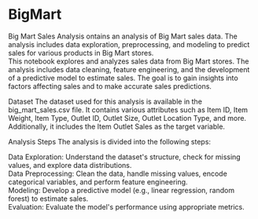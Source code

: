 # BigMart
Big Mart Sales Analysis ontains an analysis of Big Mart sales data. The analysis includes data exploration, preprocessing, and modeling to predict sales for various products in Big Mart stores.
<br>
This notebook explores and analyzes sales data from Big Mart stores. The analysis includes data cleaning, feature engineering, and the development of a predictive model to estimate sales. The goal is to gain insights into factors affecting sales and to make accurate sales predictions.

Dataset
The dataset used for this analysis is available in the big_mart_sales.csv file. It contains various attributes such as Item ID, Item Weight, Item Type, Outlet ID, Outlet Size, Outlet Location Type, and more. Additionally, it includes the Item Outlet Sales as the target variable.

Analysis Steps
The analysis is divided into the following steps:

Data Exploration: Understand the dataset's structure, check for missing values, and explore data distributions.<br>
Data Preprocessing: Clean the data, handle missing values, encode categorical variables, and perform feature engineering.<br>
Modeling: Develop a predictive model (e.g., linear regression, random forest) to estimate sales.<br>
Evaluation: Evaluate the model's performance using appropriate metrics.

